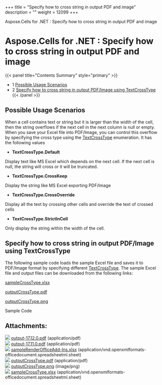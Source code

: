 +++
title = "Specify how to cross string in output PDF and image" 
description = "" 
weight = 12099 
+++

Aspose.Cells for .NET : Specify how to cross string in output PDF and image  

# Aspose.Cells for .NET : Specify how to cross string in output PDF and image


{{< panel title="Contents Summary" style="primary" >}}
*   1 [Possible Usage Scenarios](#SpecifyhowtocrossstringinoutputPDFandimage-PossibleUsageScenarios)
*   2 [Specify how to cross string in output PDF/Image using TextCrossType](#SpecifyhowtocrossstringinoutputPDFandimage-SpecifyhowtocrossstringinoutputPDF/ImageusingTextCrossType)
{{< /panel >}}
 

## Possible Usage Scenarios

When a cell contains text or string but it is larger than the width of the cell, then the string overflows if the next cell in the next column is null or empty. When you save your Excel file into PDF/Image, you can control this overflow by specifying the cross type using the [TextCrossType](https://apireference.aspose.com/net/cells/aspose.cells/textcrosstype) enumeration. It has the following values

*   **TextCrossType.Default**

Display text like MS Excel which depends on the next cell. If the next cell is null, the string will cross or it will be truncated.

*   **TextCrossType.CrossKeep**

Display the string like MS Excel exporting PDF/Image

*   **TextCrossType.CrossOverride**

Display all the text by crossing other cells and override the text of crossed cells

*   **TextCrossType.StrictInCell**

Only display the string within the width of the cell.

## Specify how to cross string in output PDF/Image using TextCrossType

The following sample code loads the sample Excel file and saves it to PDF/Image format by specifying different [TextCrossType](https://apireference.aspose.com/net/cells/aspose.cells/textcrosstype). The sample Excel file and output files can be downloaded from the following links:

[sampleCrossType.xlsx](https://docs2.aspose.com/cells/net/attachments/81690955/81920905.xlsx)

[outputCrossType.pdf](https://docs2.aspose.com/cells/net/attachments/81690955/81920903.pdf)

[outputCrossType.png](https://docs2.aspose.com/cells/net/attachments/81690955/81920904.png)

Sample Code

## Attachments:

![](https://docs2.aspose.com/cells/net/images/icons/bullet_blue.gif) [output-17.12.0.pdf](https://docs2.aspose.com/cells/net/attachments/81690955/81920900.pdf) (application/pdf)  
![](https://docs2.aspose.com/cells/net/images/icons/bullet_blue.gif) [output-17.11.0.pdf](https://docs2.aspose.com/cells/net/attachments/81690955/81920901.pdf) (application/pdf)  
![](https://docs2.aspose.com/cells/net/images/icons/bullet_blue.gif) [sampleRenderOfficeAdd-Ins.xlsx](https://docs2.aspose.com/cells/net/attachments/81690955/81920902.xlsx) (application/vnd.openxmlformats-officedocument.spreadsheetml.sheet)  
![](https://docs2.aspose.com/cells/net/images/icons/bullet_blue.gif) [outputCrossType.pdf](https://docs2.aspose.com/cells/net/attachments/81690955/81920903.pdf) (application/pdf)  
![](https://docs2.aspose.com/cells/net/images/icons/bullet_blue.gif) [outputCrossType.png](https://docs2.aspose.com/cells/net/attachments/81690955/81920904.png) (image/png)  
![](https://docs2.aspose.com/cells/net/images/icons/bullet_blue.gif) [sampleCrossType.xlsx](https://docs2.aspose.com/cells/net/attachments/81690955/81920905.xlsx) (application/vnd.openxmlformats-officedocument.spreadsheetml.sheet)  

